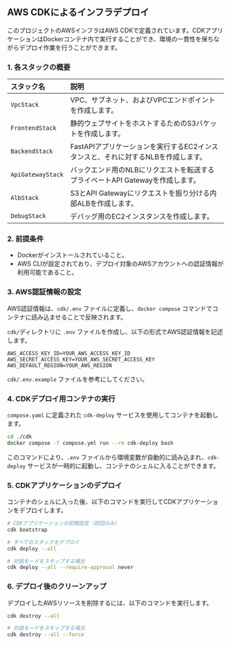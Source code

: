 ## AWS CDKによるインフラデプロイ

このプロジェクトのAWSインフラはAWS CDKで定義されています。CDKアプリケーションはDockerコンテナ内で実行することができ、環境の一貫性を保ちながらデプロイ作業を行うことができます。

### 1. 各スタックの概要

| スタック名 | 説明 |
| :--- | :--- |
| `VpcStack` | VPC、サブネット、およびVPCエンドポイントを作成します。 |
| `FrontendStack` | 静的ウェブサイトをホストするためのS3バケットを作成します。 |
| `BackendStack` | FastAPIアプリケーションを実行するEC2インスタンスと、それに対するNLBを作成します。 |
| `ApiGatewayStack` | バックエンド用のNLBにリクエストを転送するプライベートAPI Gatewayを作成します。 |
| `AlbStack` | S3とAPI Gatewayにリクエストを振り分ける内部ALBを作成します。 |
| `DebugStack` | デバッグ用のEC2インスタンスを作成します。 |

### 2. 前提条件

- Dockerがインストールされていること。
- AWS CLIが設定されており、デプロイ対象のAWSアカウントへの認証情報が利用可能であること。

### 3. AWS認証情報の設定

AWS認証情報は、`cdk/.env` ファイルに定義し、`docker compose` コマンドでコンテナに読み込ませることで反映されます。

`cdk/`ディレクトリに `.env` ファイルを作成し、以下の形式でAWS認証情報を記述します。

```
AWS_ACCESS_KEY_ID=YOUR_AWS_ACCESS_KEY_ID
AWS_SECRET_ACCESS_KEY=YOUR_AWS_SECRET_ACCESS_KEY
AWS_DEFAULT_REGION=YOUR_AWS_REGION
```

`cdk/.env.example` ファイルを参考にしてください。

### 4. CDKデプロイ用コンテナの実行

`compose.yaml` に定義された `cdk-deploy` サービスを使用してコンテナを起動します。

```bash
cd ./cdk
docker compose -f compose.yml run --rm cdk-deploy bash
```

このコマンドにより、`.env` ファイルから環境変数が自動的に読み込まれ、`cdk-deploy` サービスが一時的に起動し、コンテナのシェルに入ることができます。

### 5. CDKアプリケーションのデプロイ

コンテナのシェルに入った後、以下のコマンドを実行してCDKアプリケーションをデプロイします。

```bash
# CDKアプリケーションの初期設定（初回のみ）
cdk bootstrap

# すべてのスタックをデプロイ
cdk deploy --all

# 対話モードをスキップする場合
cdk deploy --all --require-approval never
```

### 6. デプロイ後のクリーンアップ

デプロイしたAWSリソースを削除するには、以下のコマンドを実行します。

```bash
cdk destroy --all

# 対話モードをスキップする場合
cdk destroy --all --force
```
